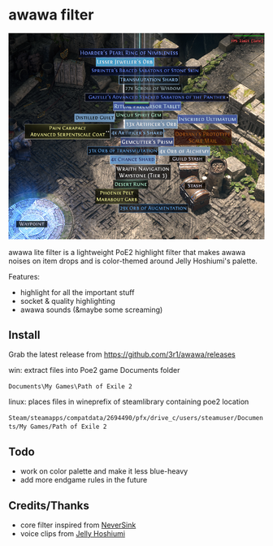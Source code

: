 # awawa filter

![image previewing poe2_item_filter](/preview_v1.png)

awawa lite filter is a lightweight PoE2 highlight filter that makes awawa noises on item drops and is color-themed around Jelly Hoshiumi's palette.

Features:
- highlight for all the important stuff
- socket & quality highlighting
- awawa sounds (&maybe some screaming)

## Install
Grab the latest release from https://github.com/3r1/awawa/releases

win: extract files into Poe2 game Documents folder

`Documents\My Games\Path of Exile 2`

linux: places files in wineprefix of steamlibrary containing poe2 location

`Steam/steamapps/compatdata/2694490/pfx/drive_c/users/steamuser/Documents/My Games/Path of Exile 2`

## Todo
- work on color palette and make it less blue-heavy
- add more endgame rules in the future

## Credits/Thanks
- core filter inspired from [NeverSink](https://github.com/NeverSinkDev/NeverSink-PoE2litefilter)
- voice clips from [Jelly Hoshiumi](https://youtube.com/@JellyHoshiumi)
